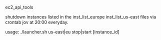 ec2_api_tools

shutdown instances listed in the inst_list_europe inst_list_us-east files
via crontab jov at 20:00 everyday.

usage:
./launcher.sh us-east|eu stop|start [instance_id]
